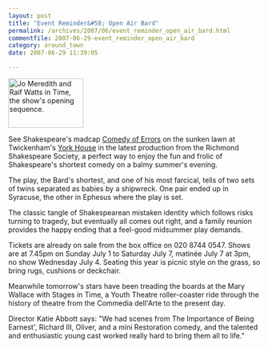 ```yaml
---
layout: post
title: "Event Reminder&#58; Open Air Bard"
permalink: /archives/2007/06/event_reminder_open_air_bard.html
commentfile: 2007-06-29-event_reminder_open_air_bard
category: around_town
date: 2007-06-29 11:39:05

---
```


<a href="/assets/images/2007/comedyoferrors.jpg"><img src="/assets/images/2007/comedyoferrors-thumb.jpg" width="150" height="99" alt="Jo Meredith and Raif Watts in Time, the show's opening sequence." class="photo right" /></a>

See Shakespeare's madcap [Comedy of Errors](/event/play/200705141659) on the sunken lawn at Twickenham's [York House](/directory/historic%20house/200508171541) in the latest production from the Richmond Shakespeare Society, a perfect way to enjoy the fun and frolic of Shakespeare's shortest comedy on a balmy summer's evening.

The play, the Bard's shortest, and one of his most farcical, tells of two sets of twins separated as babies by a shipwreck. One pair ended up in Syracuse, the other in Ephesus where the play is set.

The classic tangle of Shakespearean mistaken identity which follows risks turning to tragedy, but eventually all comes out right, and a family reunion provides the happy ending that a feel-good midsummer play demands.

Tickets are already on sale from the box office on 020 8744 0547. Shows are at 7.45pm on Sunday July 1 to Saturday July 7, matin&eacute;e July 7 at 3pm, no show Wednesday July 4. Seating this year is picnic style on the grass, so bring rugs, cushions or deckchair.

Meanwhile tomorrow's stars have been treading the boards at the Mary Wallace with Stages in Time, a Youth Theatre roller-coaster ride through the history of theatre from the Commedia dell'Arte to the present day.

Director Katie Abbott says: "We had scenes from The Importance of Being Earnest', Richard III, Oliver, and a mini Restoration comedy, and the talented and enthusiastic young cast worked really hard to bring them all to life."
